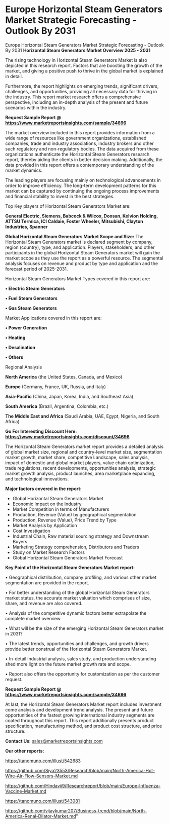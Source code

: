 # Europe Horizontal Steam Generators Market Strategic Forecasting - Outlook By 2031
 Europe Horizontal Steam Generators Market Strategic Forecasting - Outlook By 2031
<Strong> Horizontal Steam Generators Market Overview 2025 - 2031</strong>

The rising technology in Horizontal Steam Generators Market is also depicted in this research report. Factors that are boosting the growth of the market, and giving a positive push to thrive in the global market is explained in detail.

Furthermore, the report highlights on emerging trends, significant drivers, challenges, and opportunities, providing all necessary data for thriving in the industry. This report market research offers a comprehensive perspective, including an in-depth analysis of the present and future scenarios within the industry.

<strong>Request Sample Report @ <a href=https://www.marketreportsinsights.com/sample/34696>https://www.marketreportsinsights.com/sample/34696</a></strong>

The market overview included in this report provides information from a wide range of resources like government organizations, established companies, trade and industry associations, industry brokers and other such regulatory and non-regulatory bodies. The data acquired from these organizations authenticate the Horizontal Steam Generators research report, thereby aiding the clients in better decision making. Additionally, the data provided in this report offers a contemporary understanding of the market dynamics.

The leading players are focusing mainly on technological advancements in order to improve efficiency. The long-term development patterns for this market can be captured by continuing the ongoing process improvements and financial stability to invest in the best strategies.

Top Key players of Horizontal Steam Generators Market are:

<strong>General Electric, Siemens, Babcock & Wilcox, Doosan, Kelvion Holding, ATTSU Termica, ICI Caldaie, Foster Wheeler, Mitsubishi, Clayton Industries, Spanner</strong>

<strong><b>Global Horizontal Steam Generators Market Scope and Size:</b></strong>
The Horizontal Steam Generators market is declared segment by company, region (country), type, and application. Players, stakeholders, and other participants in the global Horizontal Steam Generators market will gain the market scope as they use the report as a powerful resource. The segmental analysis focuses on revenue and product by type and application and the forecast period of 2025-2031.

Horizontal Steam Generators Market Types covered in this report are:

<strong>•  Electric Steam Generators

•  Fuel Steam Generators

•  Gas Steam Generators</strong>

Market Applications covered in this report are:

<strong>•  Power Generation

•  Heating

•  Desalination

•  Others</strong> 

Regional Analysis

<strong>North America</strong> (the United States, Canada, and Mexico)

<strong>Europe</strong> (Germany, France, UK, Russia, and Italy)

<strong>Asia-Pacific</strong> (China, Japan, Korea, India, and Southeast Asia)

<strong>South America</strong> (Brazil, Argentina, Colombia, etc.)

<strong>The Middle East and Africa</strong> (Saudi Arabia, UAE, Egypt, Nigeria, and South Africa)

<strong>Go For Interesting Discount Here: <a href=https://www.marketreportsinsights.com/discount/34696>https://www.marketreportsinsights.com/discount/34696</a></strong>

The Horizontal Steam Generators market report provides a detailed analysis of global market size, regional and country-level market size, segmentation market growth, market share, competitive Landscape, sales analysis, impact of domestic and global market players, value chain optimization, trade regulations, recent developments, opportunities analysis, strategic market growth analysis, product launches, area marketplace expanding, and technological innovations.

<strong><b>Major factors covered in the report:</b></strong>
<ul>
  <li>Global Horizontal Steam Generators Market </li>
  <li>Economic Impact on the Industry</li>
  <li>Market Competition in terms of Manufacturers</li>
  <li>Production, Revenue (Value) by geographical segmentation</li>
  <li>Production, Revenue (Value), Price Trend by Type</li>
  <li>Market Analysis by Application</li>
  <li>Cost Investigation</li>
  <li>Industrial Chain, Raw material sourcing strategy and Downstream Buyers</li>
  <li>Marketing Strategy comprehension, Distributors and Traders</li>
  <li>Study on Market Research Factors</li>
  <li>Global Horizontal Steam Generators Market Forecast</li>
</ul>

<strong><b>Key Point of the Horizontal Steam Generators Market report:</b></strong>

• Geographical distribution, company profiling, and various other market segmentation are provided in the report.

• For better understanding of the global Horizontal Steam Generators market status, the accurate market valuation which comprises of size, share, and revenue are also covered.

• Analysis of the competitive dynamic factors better extrapolate the complete market overview

• What will be the size of the emerging Horizontal Steam Generators market in 2031?

• The latest trends, opportunities and challenges, and growth drivers provide better construal of the Horizontal Steam Generators Market.

• In-detail industrial analysis, sales study, and production understanding shed more light on the future market growth rate and scope.

• Report also offers the opportunity for customization as per the customer request.

<strong>Request Sample Report @ <a href=https://www.marketreportsinsights.com/sample/34696>https://www.marketreportsinsights.com/sample/34696</a></strong>

At last, the Horizontal Steam Generators Market report includes investment come analysis and development trend analysis. The present and future opportunities of the fastest growing international industry segments are coated throughout this report. This report additionally presents product specification, manufacturing method, and product cost structure, and price structure.

<strong>Contact Us:</strong>
sales@marketreportsinsights.com

<strong>Our other reports:</strong>

<a href=https://tanomuno.com/illust/542683>https://tanomuno.com/illust/542683</a>

<a href=https://github.com/Siya23553/Research/blob/main/North-America-Hot-Wire-Air-Flow-Sensors-Market.md>https://github.com/Siya23553/Research/blob/main/North-America-Hot-Wire-Air-Flow-Sensors-Market.md</a>

<a href=https://github.com/Hindavii9/Researchreport/blob/main/Europe-Influenza-Vaccine-Market.md>https://github.com/Hindavii9/Researchreport/blob/main/Europe-Influenza-Vaccine-Market.md</a>

<a href=https://tanomuno.com/illust/543081>https://tanomuno.com/illust/543081</a>

<a href=https://github.com/vijaykumar207/Business-trend/blob/main/North-America-Renal-Dilator-Market.md>https://github.com/vijaykumar207/Business-trend/blob/main/North-America-Renal-Dilator-Market.md</a>"

